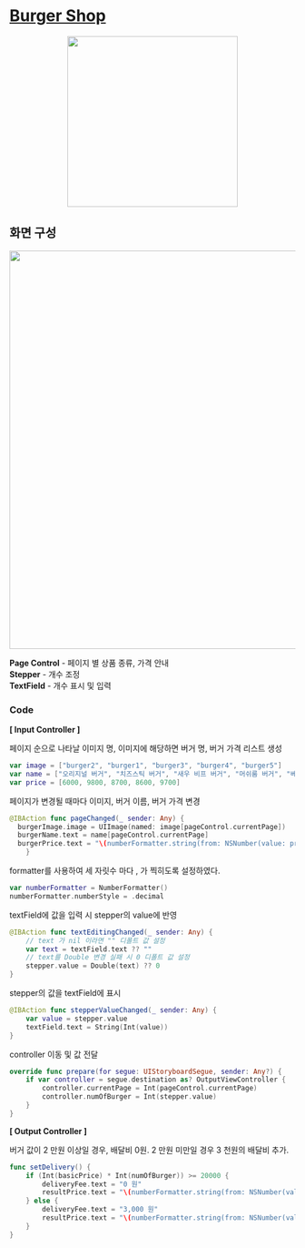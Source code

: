 # [Burger Shop](https://velog.io/@nezhitsya/스파르타-코딩-클럽-개발일지-3)

<p align="center">
  <img width="300" src="https://user-images.githubusercontent.com/60697742/124530078-cb034c00-de46-11eb-9576-b80c7bb72075.mp4">
</p>

## 화면 구성

<img width="700" src="https://user-images.githubusercontent.com/60697742/124529890-6c3dd280-de46-11eb-9a00-dc16c54ea422.png">

**Page Control** - 페이지 별 상품 종류, 가격 안내 <br>
**Stepper** - 개수 조정 <br>
**TextField** - 개수 표시 및 입력 <br>

### Code

**[ Input Controller ]** <br>

페이지 순으로 나타날 이미지 명, 이미지에 해당하면 버거 명, 버거 가격 리스트 생성

```swift
var image = ["burger2", "burger1", "burger3", "burger4", "burger5"]
var name = ["오리지널 버거", "치즈스틱 버거", "새우 비프 버거", "머쉬룸 버거", "베이컨 버거"]
var price = [6000, 9800, 8700, 8600, 9700]
```

페이지가 변경될 때마다 이미지, 버거 이름, 버거 가격 변경

```swift
@IBAction func pageChanged(_ sender: Any) {
  burgerImage.image = UIImage(named: image[pageControl.currentPage])
  burgerName.text = name[pageControl.currentPage]
  burgerPrice.text = "\(numberFormatter.string(from: NSNumber(value: price[pageControl.currentPage]))!) 원"
    }
```

formatter를 사용하여 세 자릿수 마다 , 가 찍히도록 설정하였다.

```swift
var numberFormatter = NumberFormatter()
numberFormatter.numberStyle = .decimal
```

textField에 값을 입력 시 stepper의 value에 반영

```swift
@IBAction func textEditingChanged(_ sender: Any) {
    // text 가 nil 이라면 "" 디폴트 값 설정
    var text = textField.text ?? ""
    // text를 Double 변경 실패 시 0 디폴트 값 설정
    stepper.value = Double(text) ?? 0
}
```

stepper의 값을 textField에 표시

```swift
@IBAction func stepperValueChanged(_ sender: Any) {
    var value = stepper.value
    textField.text = String(Int(value))
}
```

controller 이동 및 값 전달

```swift
override func prepare(for segue: UIStoryboardSegue, sender: Any?) {
    if var controller = segue.destination as? OutputViewController {
        controller.currentPage = Int(pageControl.currentPage)
        controller.numOfBurger = Int(stepper.value)
    }
}
```

**[ Output Controller ]** <br>

버거 값이 2 만원 이상일 경우, 배달비 0원.
2 만원 미만일 경우 3 천원의 배달비 추가.

```swift
func setDelivery() {
    if (Int(basicPrice) * Int(numOfBurger)) >= 20000 {
        deliveryFee.text = "0 원"
        resultPrice.text = "\(numberFormatter.string(from: NSNumber(value: Int(basicPrice) * Int(numOfBurger)))!) 원"
    } else {
        deliveryFee.text = "3,000 원"
        resultPrice.text = "\(numberFormatter.string(from: NSNumber(value: (Int(basicPrice) * Int(numOfBurger) + 3000)))!) 원"
    }
}
```
